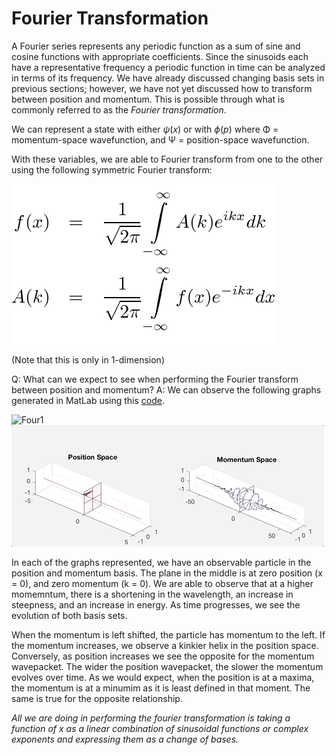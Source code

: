 # Fourier Transformation

A Fourier series represents any periodic function as a sum of sine and cosine functions with appropriate coefficients. 
Since the sinusoids each have a representative frequency a periodic function in time can be analyzed in terms of its frequency. 
We have already discussed changing basis sets in previous sections; however, we have not yet discussed how to transform between position and momentum. This is possible through what is commonly referred to as the *Fourier transformation*.

We can represent a state with either $\psi(x)$ or with $\phi(p)$ where 
Φ = momentum-space wavefunction, and Ψ = position-space wavefunction. 

With these variables, we are able to Fourier transform from one to the other using the following symmetric Fourier transform:

![Fourier](/fourier.png) 

(Note that this is only in 1-dimension) 

Q: What can we expect to see when performing the Fourier transform between position and momentum?
A: We can observe the following graphs generated in MatLab using this [code](/PosAndMomVarWidth.md).

![Four1](/four2.gif) 
![Four2](/four3.gif)

In each of the graphs represented, we have an observable particle in the position and momentum basis. The plane in the middle is at zero position (x = 0), and zero momentum (k = 0). We are able to observe that at a higher momemntum, there is a shortening in the wavelength, 
an increase in steepness, and an increase in energy. As time progresses, we see the evolution of both basis sets.

When the momentum is left shifted, the particle has momentum to the left. If the momentum increases, we observe a kinkier helix in the position space. Conversely, as position increases we see the opposite for the momentum wavepacket. The wider the position wavepacket, the slower the momentum evolves over time. As we would expect, when the position is at a maxima, the momentum is at a minumim as it is least defined in that moment. The same is true for the opposite relationship. 

*All we are doing in performing the fourier transformation is taking a function of x as a linear combination of sinusoidal functions or complex exponents and expressing them as a change of bases.*



